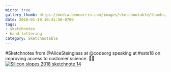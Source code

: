 ```yaml
---
micro: true
gallery_thumb: https://media.bennorris.com/images/sketchnotable/thumbs/silicon-slopes-2018-sketchnote-14.jpg
date: 2018-01-19 10:41:58-0700
tags:
- sketchnotes
- hand lettering
category: Sketchnotable
---
```


#Sketchnotes from @AliceSteinglass at @codeorg speaking at #ssts18 on improving access to customer science. ✍🏼 [![Silicon slopes 2018 sketchnote 14](https://media.bennorris.com/images/sketchnotable/silicon-slopes-2018/silicon-slopes-2018-sketchnote-14.jpg)](https://media.bennorris.com/images/sketchnotable/silicon-slopes-2018/silicon-slopes-2018-sketchnote-14.jpg)